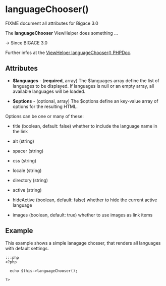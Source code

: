 # languageChooser()

FIXME document all attributes for Bigace 3.0

The **languageChooser** ViewHelper does something ...

-> Since BIGACE 3.0

Further infos at the [ViewHelper languageChooser() PHPDoc](http://api.bigace-cms.com/latest/Bigace_Zend/View_Helper/Bigace_Zend_View_Helper_LanguageChooser.html).

## Attributes


*  **$languages** - (__required__, array)
    The $languages array define the list of languages to be displayed. If languages is null or an empty array, all available languages will be loaded.

*  **$options** - (optional, array)
    The $options define an key-value array of options for the resulting HTML.
    
Options can be one or many of these:

*  title (boolean, default: false) whether to include the language name in the link

*  alt (string)

*  spacer (string)

*  css (string)

*  locale (string)

*  directory (string)

*  active (string)

*  hideActive (boolean, default: false) whether to hide the current active language

*  images (boolean, default: true) whether to use images as link items

## Example

This example shows a simple lanagage chosser, that renders all languages with default settings.

	:::php
	<?php
	
	  echo $this->languageChooser();
	
	?>



